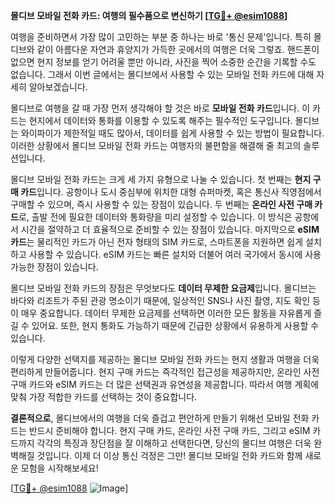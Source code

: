 **몰디브 모바일 전화 카드: 여행의 필수품으로 변신하기 [[TG💪+ @esim1088](https://t.me/s/esim1088)]**

여행을 준비하면서 가장 많이 고민하는 부분 중 하나는 바로 '통신 문제'입니다. 특히 몰디브와 같이 아름다운 자연과 휴양지가 가득한 곳에서의 여행은 더욱 그렇죠. 핸드폰이 없으면 현지 정보를 얻기 어려울 뿐만 아니라, 사진을 찍어 소중한 순간을 기록할 수도 없습니다. 그래서 이번 글에서는 몰디브에서 사용할 수 있는 모바일 전화 카드에 대해 자세히 알아보겠습니다.

몰디브로 여행을 갈 때 가장 먼저 생각해야 할 것은 바로 **모바일 전화 카드**입니다. 이 카드는 현지에서 데이터와 통화를 이용할 수 있도록 해주는 필수적인 도구입니다. 몰디브는 와이파이가 제한적일 때도 많아서, 데이터를 쉽게 사용할 수 있는 방법이 필요합니다. 이러한 상황에서 몰디브 모바일 전화 카드는 여행자의 불편함을 해결해 줄 최고의 솔루션입니다.

몰디브 모바일 전화 카드는 크게 세 가지 유형으로 나눌 수 있습니다. 첫 번째는 **현지 구매 카드**입니다. 공항이나 도시 중심부에 위치한 대형 슈퍼마켓, 혹은 통신사 직영점에서 구매할 수 있으며, 즉시 사용할 수 있는 장점이 있습니다. 두 번째는 **온라인 사전 구매 카드**로, 출발 전에 필요한 데이터와 통화량을 미리 설정할 수 있습니다. 이 방식은 공항에서 시간을 절약하고 더 효율적으로 준비할 수 있는 장점이 있습니다. 마지막으로 **eSIM 카드**는 물리적인 카드가 아닌 전자 형태의 SIM 카드로, 스마트폰을 지원하면 쉽게 설치하고 사용할 수 있습니다. eSIM 카드는 빠른 설치와 더불어 여러 국가에서 동시에 사용 가능한 장점이 있습니다.

몰디브 모바일 전화 카드의 장점은 무엇보다도 **데이터 무제한 요금제**입니다. 몰디브는 바다와 리조트가 주된 관광 명소이기 때문에, 일상적인 SNS나 사진 촬영, 지도 확인 등이 매우 중요합니다. 데이터 무제한 요금제를 선택하면 이러한 모든 활동을 자유롭게 즐길 수 있어요. 또한, 현지 통화도 가능하기 때문에 긴급한 상황에서 유용하게 사용할 수 있습니다.

이렇게 다양한 선택지를 제공하는 몰디브 모바일 전화 카드는 현지 생활과 여행을 더욱 편리하게 만들어줍니다. 현지 구매 카드는 즉각적인 접근성을 제공하지만, 온라인 사전 구매 카드와 eSIM 카드는 더 많은 선택권과 유연성을 제공합니다. 따라서 여행 계획에 맞춰 가장 적합한 카드를 선택하는 것이 중요합니다.

**결론적으로**, 몰디브에서의 여행을 더욱 즐겁고 편안하게 만들기 위해선 모바일 전화 카드는 반드시 준비해야 합니다. 현지 구매 카드, 온라인 사전 구매 카드, 그리고 eSIM 카드까지 각각의 특징과 장단점을 잘 이해하고 선택한다면, 당신의 몰디브 여행은 더욱 완벽해질 것입니다. 이제 더 이상 통신 걱정은 그만! 몰디브 모바일 전화 카드와 함께 새로운 모험을 시작해보세요!

[[TG💪+ @esim1088](https://t.me/s/esim1088) ![Image](https://i.postimg.cc/Y0z9fWf4/image.png)]